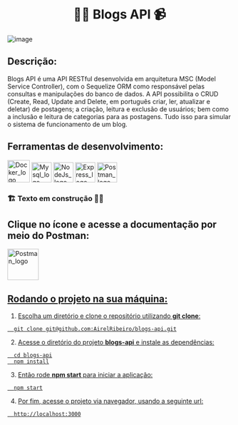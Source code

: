 # <h1 align="center"> ✍🏾 Blogs API 📹 </h1>

![image](https://user-images.githubusercontent.com/98190806/189659626-0fe60595-a0c1-4b5e-8472-79787516abd5.png)


## Descrição:

<p text-align="justify">Blogs API é uma API RESTful desenvolvida em arquitetura MSC (Model Service Controller), com o Sequelize ORM como responsável pelas consultas e manipulações do banco de dados. A API possibilita o CRUD (Create, Read, Update and Delete, em português criar, ler, atualizar e deletar) de postagens; a criação, leitura e exclusão de usuários; bem como a inclusão e leitura de categorias para as postagens. Tudo isso para simular o sistema de funcionamento de um blog.</p>

## Ferramentas de desenvolvimento:

<div align="left">
<img src="https://cdn.jsdelivr.net/gh/devicons/devicon/icons/docker/docker-original.svg" height="50" alt="Docker_logo"  />
<img src="https://cdn.jsdelivr.net/gh/devicons/devicon/icons/mysql/mysql-original.svg" height="45" alt="Mysql_logo"  />
<img src="https://cdn.jsdelivr.net/gh/devicons/devicon/icons/nodejs/nodejs-original.svg" height="45" alt="NodeJs_logo"  />
<img src="https://cdn.jsdelivr.net/gh/devicons/devicon/icons/express/express-original.svg" height="45" alt="Express_logo"  />
<img src="https://seeklogo.com/images/P/postman-logo-F43375A2EB-seeklogo.com.png" height="45" alt="Postman_logo"  />

### 🏗️ Texto em construção 👷🏾
</div>

## Clique no ícone e acesse a documentação por meio do **Postman**:

<a href="https://documenter.getpostman.com/view/22527230/2s7YYpfm18" target="blanck"> <img src="https://seeklogo.com/images/P/postman-logo-F43375A2EB-seeklogo.com.png" height="70" alt="Postman_logo"  />

## Rodando o projeto na sua máquina:

1. Escolha um diretório e clone o repositório utilizando **git clone**:
```
  git clone git@github.com:AirelRibeiro/blogs-api.git
```

2. Acesse o diretório do projeto **blogs-api** e instale as dependências:
```
  cd blogs-api
  npm install
```

3. Então rode **npm start** para iniciar a aplicação:
```
  npm start
```

4. Por fim, acesse o projeto via navegador, usando a seguinte url:
```
  http://localhost:3000
```
